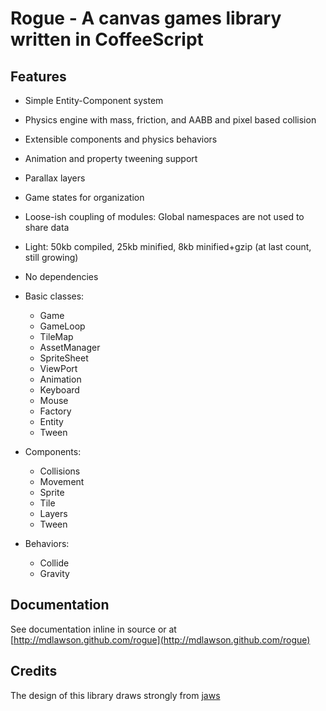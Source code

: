 Rogue - A canvas games library written in CoffeeScript
=====

## Features

* Simple Entity-Component system
* Physics engine with mass, friction, and AABB and pixel based collision
* Extensible components and physics behaviors
* Animation and property tweening support
* Parallax layers
* Game states for organization
* Loose-ish coupling of modules: Global namespaces are not used to share data
* Light: 50kb compiled, 25kb minified, 8kb minified+gzip (at last count, still growing)
* No dependencies

* Basic classes:
  * Game
  * GameLoop
  * TileMap
  * AssetManager
  * SpriteSheet
  * ViewPort
  * Animation
  * Keyboard
  * Mouse
  * Factory
  * Entity
  * Tween

* Components:
  * Collisions
  * Movement
  * Sprite
  * Tile
  * Layers
  * Tween

* Behaviors:
  * Collide
  * Gravity

## Documentation

See documentation inline in source or at [http://mdlawson.github.com/rogue](http://mdlawson.github.com/rogue)
  
## Credits

The design of this library draws strongly from [jaws](https://github.com/ippa/jaws)

